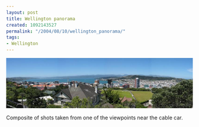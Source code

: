 ```yaml
---
layout: post
title: Wellington panorama
created: 1092143527
permalink: "/2004/08/10/wellington_panorama/"
tags:
- Wellington
---
```


<img src="/image/images/130_3084-87-pan-1099.jpg"/>

Composite of shots taken from one of the viewpoints near the cable car.

